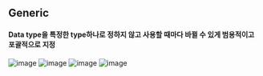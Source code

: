 ## Generic 
#### Data type을 특정한 type하나로 정하지 않고 사용할 때마다 바뀔 수 있게 범용적이고 포괄적으로 지정 

![image](https://user-images.githubusercontent.com/11780795/152648680-975da921-8c63-4c97-8661-f1e1122d77ac.png)
![image](https://user-images.githubusercontent.com/11780795/154847293-087e1b48-a608-424f-8d67-642194e0102c.png)
![image](https://user-images.githubusercontent.com/11780795/152648699-f869317f-44fe-4897-8ca5-0aa593698353.png)
![image](https://user-images.githubusercontent.com/11780795/152648712-7931e2af-5ca4-485a-95c2-482a8e9c3ece.png)
